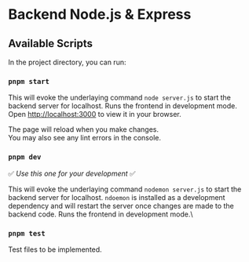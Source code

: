 # Backend Node.js & Express


## Available Scripts

In the project directory, you can run:

### `pnpm start`

This will evoke the underlaying command `node server.js` to start the backend server for localhost. Runs the frontend in development mode.\
Open [http://localhost:3000](http://localhost:3000) to view it in your browser.

The page will reload when you make changes.\
You may also see any lint errors in the console.

### `pnpm dev`

:white_check_mark: *Use this one for your development* :white_check_mark:

This will evoke the underlaying command `nodemon server.js` to start the backend server for localhost. `ndoemon` is installed as a development dependency and will restart the server once changes are made to the backend code. Runs the frontend in development mode.\
  


### `pnpm test`

Test files to be implemented.
